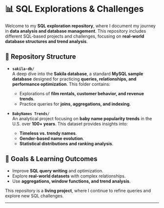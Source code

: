 # 📊 SQL Explorations & Challenges

Welcome to my **SQL exploration repository**, where I document my journey in **data analysis and database management**. This repository includes different SQL-based projects and challenges, focusing on **real-world database structures and trend analysis**.

## 📂 Repository Structure

- **`sakila-db/`**  
  A deep dive into the **Sakila database**, a standard **MySQL sample database** designed for practicing **queries, relationships, and performance optimization**. This folder contains:
  - Explorations of **film rentals, customer behavior, and revenue trends**.
  - Practice queries for **joins, aggregations, and indexing**.

- **`BabyNames Trends/`**  
  An analytical project focusing on **baby name popularity trends** in the U.S. over **100+ years**. This dataset provides insights into:
  - **Timeless vs. trendy names**.
  - **Gender-based name evolution**.
  - **Statistical distributions and ranking analysis**.

## 🚀 Goals & Learning Outcomes

- Improve **SQL query writing** and optimization.
- Explore **real-world datasets** with complex relationships.
- Use **aggregations, window functions, and trend analysis**.

This repository is a **living project**, where I continue to refine queries and explore new SQL challenges. 

---
